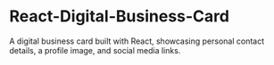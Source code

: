 # React-Digital-Business-Card
A digital business card built with React, showcasing personal contact details, a profile image, and social media links.
